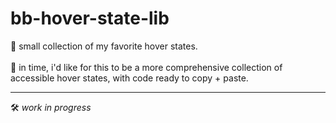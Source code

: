# bb-hover-state-lib
💫 small collection of my favorite hover states.<br><br>🔌 in time, i'd like for this to be a more comprehensive collection of accessible hover states, with code ready to copy + paste. <hr> 🛠 *work in progress*
